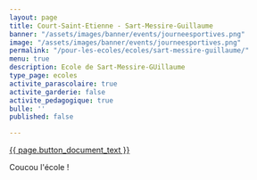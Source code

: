 ```yaml
---
layout: page
title: Court-Saint-Etienne - Sart-Messire-Guillaume
banner: "/assets/images/banner/events/journeesportives.png"
image: "/assets/images/banner/events/journeesportives.png"
permalink: "/pour-les-ecoles/ecoles/sart-messire-guillaume/"
menu: true
description: Ecole de Sart-Messire-GUillaume
type_page: ecoles
activite_parascolaire: true
activite_garderie: false
activite_pedagogique: true
bulle: ''
published: false

---
```


<div class="d-flex justify-content-center mb-3">
	<a href="{{ page.button_document_link}}" class="btn btn-info-filled" target="_blank">{{  page.button_document_text }}</a>
</div>

Coucou l'école !
